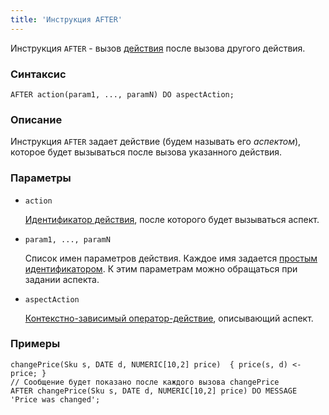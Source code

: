 ```yaml
---
title: 'Инструкция AFTER'
---
```


Инструкция `AFTER` - вызов [действия](Actions.md) после вызова другого действия. 

### Синтаксис

```
AFTER action(param1, ..., paramN) DO aspectAction;
```

### Описание

Инструкция `AFTER` задает действие (будем называть его *аспектом*), которое будет вызываться после вызова указанного действия.

### Параметры

- `action`

    [Идентификатор действия](IDs.md#propertyid), после которого будет вызываться аспект.

- `param1, ..., paramN`

    Список имен параметров действия. Каждое имя задается [простым идентификатором](IDs.md#id). К этим параметрам можно обращаться при задании аспекта.

- `aspectAction`

    [Контекстно-зависимый оператор-действие](Action_operators.md#contextdependent), описывающий аспект.

### Примеры

```lsf
changePrice(Sku s, DATE d, NUMERIC[10,2] price)  { price(s, d) <- price; }
// Сообщение будет показано после каждого вызова changePrice
AFTER changePrice(Sku s, DATE d, NUMERIC[10,2] price) DO MESSAGE 'Price was changed'; 
```
